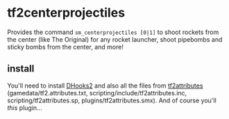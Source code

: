 # tf2centerprojectiles
Provides the command `sm_centerprojectiles [0|1]` to shoot rockets from the center (like The Original) for any rocket launcher, shoot pipebombs and sticky bombs from the center, and more!

## install
You'll need to install [DHooks2](https://github.com/peace-maker/DHooks2) and also all the files from [tf2attributes](https://github.com/FlaminSarge/tf2attributes) (gamedata/tf2.attributes.txt, scripting/include/tf2attributes.inc, scripting/tf2attributes.sp, plugins/tf2attributes.smx). And of course you'll *this* plugin...
